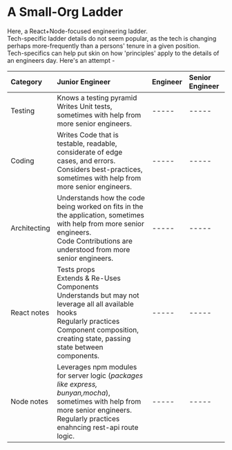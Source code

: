 # A Small-Org Ladder

Here, a React+Node-focused engineering ladder.  
Tech-specific ladder details do not seem popular, as the tech is changing perhaps more-frequently than a persons' tenure in a given position.  
Tech-specifics can help put skin on how 'principles' apply to the details of an engineers day.
Here's an attempt -

| Category     | Junior Engineer                                                                                                                                                                                               | Engineer | Senior Engineer |
| :----------- | :------------------------------------------------------------------------------------------------------------------------------------------------------------------------------------------------------------ | :------- | :-------------- |
| Testing      | Knows a testing pyramid <br> Writes Unit tests, sometimes with help from more senior engineers.                                                                                                               | -----    | -----           |
| Coding       | Writes Code that is testable, readable, considerate of edge cases, and errors. <br> Considers best-practices, sometimes with help from more senior engineers.                                                 | -----    | -----           |
| Architecting | Understands how the code being worked on fits in the the application, sometimes with help from more senior engineers. <br> Code Contributions are understood from more senior engineers.                      | -----    | -----           |
| React notes  | Tests props <br> Extends & Re-Uses Components <br> Understands but may not leverage all all available hooks <br> Regularly practices Component composition, creating state, passing state between components. | -----    | -----           |
| Node notes   | Leverages npm modules for server logic (_packages like express, bunyan,mocha_), sometimes with help from more senior engineers. <br> Regularly practices enahncing rest-api route logic.<br>                  | -----    | -----           |
